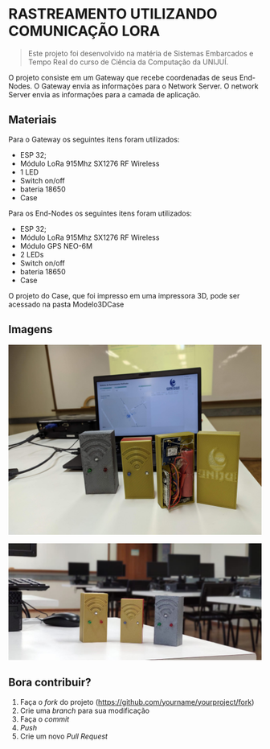 # RASTREAMENTO UTILIZANDO COMUNICAÇÃO LORA
> Este projeto foi desenvolvido na matéria de Sistemas Embarcados e Tempo Real do curso de Ciência da Computação da UNIJUÍ.


O projeto consiste em um Gateway que recebe coordenadas de seus End-Nodes. O Gateway envia as informações para o Network Server. O network Server envia as informações para a camada de aplicação.

## Materiais
Para o Gateway os seguintes itens foram utilizados:
- ESP 32;
- Módulo LoRa 915Mhz SX1276 RF Wireless
- 1 LED
- Switch on/off
- bateria 18650
- Case

Para os End-Nodes os seguintes itens foram utilizados:
- ESP 32;
- Módulo LoRa 915Mhz SX1276 RF Wireless
- Módulo GPS NEO-6M
- 2 LEDs
- Switch on/off
- bateria 18650
- Case

O projeto do Case, que foi impresso em uma impressora 3D, pode ser acessado na pasta Modelo3DCase

## Imagens

![](Imagens/img1.jpg)

![](Imagens/img2.jfif)



## Bora contribuir?

1. Faça o _fork_ do projeto (<https://github.com/yourname/yourproject/fork>)
2. Crie uma _branch_ para sua modificação
3. Faça o _commit_ 
4. _Push_ 
5. Crie um novo _Pull Request_

